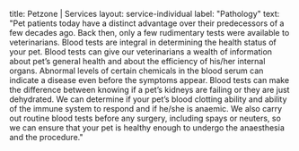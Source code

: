 title: Petzone | Services
layout: service-individual
label: "Pathology"
text: "Pet patients today have a distinct advantage over their predecessors of a few decades ago. Back then, only a few rudimentary tests were available to veterinarians. Blood tests are integral in determining the health status of your pet. Blood tests can give our veterinarians a wealth of information about pet’s general health and about the efficiency of his/her internal organs. Abnormal levels of certain chemicals in the blood serum can indicate a disease even before the symptoms appear. Blood tests can make the difference between knowing if a pet’s kidneys are failing or they are just dehydrated. We can determine if your pet’s blood clotting ability and ability of the immune system to respond and if he/she is anaemic. We also carry out routine blood tests before any surgery, including spays or neuters, so we can ensure that your pet is healthy enough to undergo the anaesthesia and the procedure."